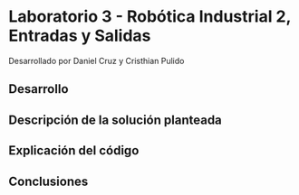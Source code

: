 # Laboratorio 3 - Robótica Industrial 2, Entradas y Salidas
Desarrollado por Daniel Cruz y Cristhian Pulido

## Desarrollo 
## Descripción de la solución planteada
## Explicación del código 
## Conclusiones
